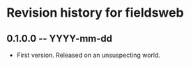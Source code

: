 # Revision history for fieldsweb

## 0.1.0.0 -- YYYY-mm-dd

* First version. Released on an unsuspecting world.

